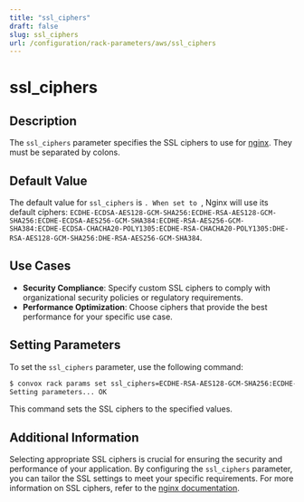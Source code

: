 ```yaml
---
title: "ssl_ciphers"
draft: false
slug: ssl_ciphers
url: /configuration/rack-parameters/aws/ssl_ciphers
---
```


# ssl_ciphers

## Description
The `ssl_ciphers` parameter specifies the SSL ciphers to use for [nginx](https://nginx.org/en/docs/http/ngx_http_ssl_module.html#ssl_ciphers). They must be separated by colons.

## Default Value
The default value for `ssl_ciphers` is ``. When set to ``, Nginx will use its default ciphers: `ECDHE-ECDSA-AES128-GCM-SHA256:ECDHE-RSA-AES128-GCM-SHA256:ECDHE-ECDSA-AES256-GCM-SHA384:ECDHE-RSA-AES256-GCM-SHA384:ECDHE-ECDSA-CHACHA20-POLY1305:ECDHE-RSA-CHACHA20-POLY1305:DHE-RSA-AES128-GCM-SHA256:DHE-RSA-AES256-GCM-SHA384`.

## Use Cases
- **Security Compliance**: Specify custom SSL ciphers to comply with organizational security policies or regulatory requirements.
- **Performance Optimization**: Choose ciphers that provide the best performance for your specific use case.

## Setting Parameters
To set the `ssl_ciphers` parameter, use the following command:
```html
$ convox rack params set ssl_ciphers=ECDHE-RSA-AES128-GCM-SHA256:ECDHE-RSA-AES256-GCM-SHA384 -r rackName
Setting parameters... OK
```
This command sets the SSL ciphers to the specified values.

## Additional Information
Selecting appropriate SSL ciphers is crucial for ensuring the security and performance of your application. By configuring the `ssl_ciphers` parameter, you can tailor the SSL settings to meet your specific requirements. For more information on SSL ciphers, refer to the [nginx documentation](https://nginx.org/en/docs/http/ngx_http_ssl_module.html#ssl_ciphers).
